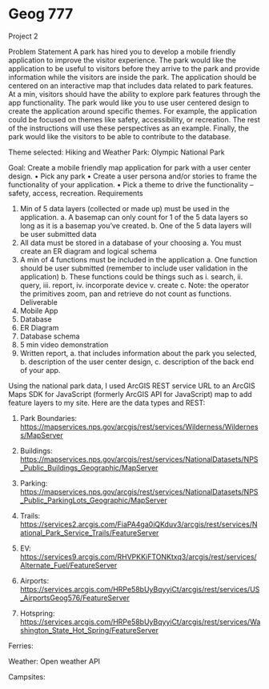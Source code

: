 # Geog 777
Project 2

Problem Statement
A park has hired you to develop a mobile friendly application to improve the visitor experience. The park would like the application to be useful to visitors before they arrive to the park and provide information while the visitors are inside the park. The application should be centered on an interactive map that includes data related to park features. At a min, visitors should have the ability to explore park features through the app functionality. The park would like you to use user centered design to create the application around specific themes. For example, the application could be focused on themes like safety, accessibility, or recreation. The rest of the instructions will use these perspectives as an example. Finally, the park would like the visitors to be able to contribute to the database. 

Theme selected: Hiking and Weather
Park: Olympic National Park


Goal: Create a mobile friendly map application for park with a user center design.
•	Pick any park
•	Create a user persona and/or stories to frame the functionality of your application.
•	Pick a theme to drive the functionality – safety, access, recreation.
Requirements
1.	Min of 5 data layers (collected or made up) must be used in the application.
a.	A basemap can only count for 1 of the 5 data layers so long as it is a basemap you’ve created.
b.	One of the 5 data layers will be user submitted data
2.	All data must be stored in a database of your choosing
a.	You must create an ER diagram and logical schema
3.	A min of 4 functions must be included in the application
a.	One function should be user submitted (remember to include user validation in the application)
b.	These functions could be things such as
i.	search, 
ii.	query,
iii.	report, 
iv.	incorporate device
v.	create
c.	Note: the operator the primitives zoom, pan and retrieve do not count as functions.
Deliverable
1.	Mobile App
2.	Database
3.	ER Diagram
4.	Database schema
5.	5 min video demonstration
6.	Written report, 
a.	that includes information about the park you selected, 
b.	description of the user center design, 
c.	description of the back end of your app.


Using the national park data, I used ArcGIS REST service URL to an ArcGIS Maps SDK for JavaScript (formerly ArcGIS API for JavaScript) map to add feature layers to my site. Here are the data types and REST:

1) Park Boundaries: https://mapservices.nps.gov/arcgis/rest/services/Wilderness/Wilderness/MapServer

2) Buildings:  https://mapservices.nps.gov/arcgis/rest/services/NationalDatasets/NPS_Public_Buildings_Geographic/MapServer

3) Parking: https://mapservices.nps.gov/arcgis/rest/services/NationalDatasets/NPS_Public_ParkingLots_Geographic/MapServer

4) Trails: https://services2.arcgis.com/FiaPA4ga0iQKduv3/arcgis/rest/services/National_Park_Service_Trails/FeatureServer

5) EV: https://services9.arcgis.com/RHVPKKiFTONKtxq3/arcgis/rest/services/Alternate_Fuel/FeatureServer

6) Airports: https://services.arcgis.com/HRPe58bUyBqyyiCt/arcgis/rest/services/US_AirportsGeog576/FeatureServer

7) Hotspring: https://services.arcgis.com/HRPe58bUyBqyyiCt/arcgis/rest/services/Washington_State_Hot_Spring/FeatureServer

Ferries:

Weather: Open weather API

Campsites:


